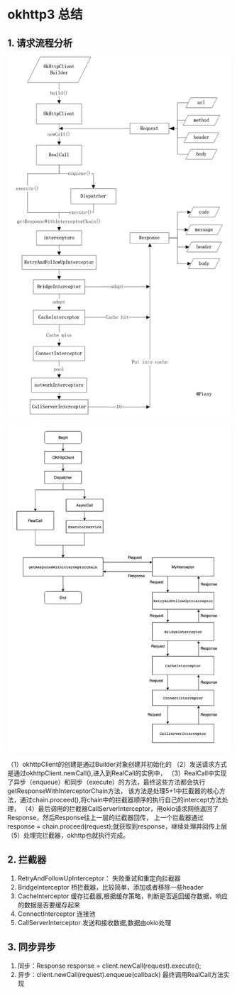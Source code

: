 # okhttp3 总结

## 1. 请求流程分析

![okhttp3流程图](https://github.com/66668/Android_Interview/blob/master/pictures/okhttp3_01.png)

![okhttp3流程图](https://github.com/66668/Android_Interview/blob/master/pictures/okhttp3_02.png)

（1）okhttpClient的创建是通过Builder对象创建并初始化的
（2）发送请求方式是通过okhttpClient.newCall(),进入到RealCall的实例中，
（3）RealCall中实现了异步（enqueue）和同步（execute）的方法，最终这些方法都会执行getResponseWithInterceptorChain方法，
该方法是处理5+1中拦截器的核心方法，通过chain.proceed(),将chain中的拦截器顺序的执行自己的intercept方法处理，
（4）最后调用的拦截器CallServerInterceptor，用okio请求网络返回了Response，然后Response往上一层的拦截器回传，
上一个拦截器通过 response = chain.proceed(request);就获取到response，继续处理并回传上层
（5）处理完拦截器，okhttp也就执行完成。

## 2. 拦截器

1. RetryAndFollowUpInterceptor： 失败重试和重定向拦截器
2. BridgeInterceptor 桥拦截器，比较简单，添加或者移除一些header
3. CacheInterceptor 缓存拦截器,根据缓存策略，判断是否返回缓存数据，响应的数据是否要缓存起来
4. ConnectInterceptor 连接池
5. CallServerInterceptor 发送和接收数据,数据由okio处理

## 3. 同步异步
1. 同步：Response response = client.newCall(request).execute();
2. 异步：client.newCall(request).enqueue(callback)
最终调用RealCall方法实现
 